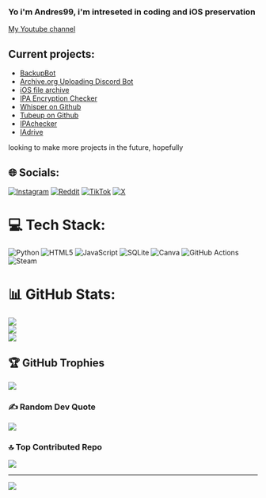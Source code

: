 ### Yo i'm Andres99, i'm intreseted in coding and iOS preservation

[My Youtube channel](https://youtube.com/@andres99.?si=6EqspmELdF9olo4o)

## Current projects:
- [BackupBot](https://github.com/BackupBotlol/BackupBot)
- [Archive.org Uploading Discord Bot](https://github.com/Andres9890/ia-Uploading-Discord-Bot)
- [iOS file archive](https://github.com/Andres9890/ipa-archive)
- [IPA Encryption Checker](https://github.com/Andres9890/ipa-encryption-checker)
- [Whisper on Github](https://github.com/Andres9890/Whisper-on-Github)
- [Tubeup on Github](https://github.com/Andres9890/Tubeup-on-Github)
- [IPAchecker](https://github.com/Andres9890/ipachecker)
- [IAdrive](https://github.com/Andres9890/IAdrive)

looking to make more projects in the future, hopefully


## 🌐 Socials:
[![Instagram](https://img.shields.io/badge/Instagram-%23E4405F.svg?logo=Instagram&logoColor=white)](https://instagram.com/andres9990_) [![Reddit](https://img.shields.io/badge/Reddit-%23FF4500.svg?logo=Reddit&logoColor=white)](https://reddit.com/user/Andres6904) [![TikTok](https://img.shields.io/badge/TikTok-%23000000.svg?logo=TikTok&logoColor=white)](https://tiktok.com/@andres99.real) [![X](https://img.shields.io/badge/X-black.svg?logo=X&logoColor=white)](https://x.com/Andres99980) 

# 💻 Tech Stack:
![Python](https://img.shields.io/badge/python-3670A0?style=for-the-badge&logo=python&logoColor=ffdd54) ![HTML5](https://img.shields.io/badge/html5-%23E34F26.svg?style=for-the-badge&logo=html5&logoColor=white) ![JavaScript](https://img.shields.io/badge/javascript-%23323330.svg?style=for-the-badge&logo=javascript&logoColor=%23F7DF1E) ![SQLite](https://img.shields.io/badge/sqlite-%2307405e.svg?style=for-the-badge&logo=sqlite&logoColor=white) ![Canva](https://img.shields.io/badge/Canva-%2300C4CC.svg?style=for-the-badge&logo=Canva&logoColor=white) ![GitHub Actions](https://img.shields.io/badge/github%20actions-%232671E5.svg?style=for-the-badge&logo=githubactions&logoColor=white) ![Steam](https://img.shields.io/badge/steam-%23000000.svg?style=for-the-badge&logo=steam&logoColor=white)
# 📊 GitHub Stats:
![](https://github-readme-stats.vercel.app/api?username=Andres9890&theme=dark&hide_border=false&include_all_commits=false&count_private=false)<br/>
![](https://nirzak-streak-stats.vercel.app/?user=Andres9890&theme=dark&hide_border=false)<br/>
![](https://github-readme-stats.vercel.app/api/top-langs/?username=Andres9890&theme=dark&hide_border=false&include_all_commits=false&count_private=false&layout=compact)

## 🏆 GitHub Trophies
![](https://github-profile-trophy.vercel.app/?username=Andres9890&theme=radical&no-frame=false&no-bg=true&margin-w=4)

### ✍️ Random Dev Quote
![](https://quotes-github-readme.vercel.app/api?type=horizontal&theme=radical)

### 🔝 Top Contributed Repo
![](https://github-contributor-stats.vercel.app/api?username=Andres9890&limit=5&theme=dark&combine_all_yearly_contributions=true)

---
[![](https://visitcount.itsvg.in/api?id=Andres9890&icon=0&color=0)](https://visitcount.itsvg.in)

<!-- Proudly created with GPRM ( https://gprm.itsvg.in ) -->
